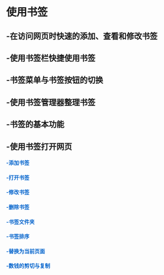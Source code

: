 # 使用书签



## -在访问网页时快速的添加、查看和修改书签



## -使用书签栏快捷使用书签



## -书签菜单与书签按钮的切换



## -使用书签管理器整理书签



## -书签的基本功能



## -使用书签打开网页



#### <font color=#0062CC>-添加书签</font>



#### <font color=#0062CC>-打开书签</font>



#### <font color=#0062CC>-修改书签</font>



#### <font color=#0062CC>-删除书签</font>



#### <font color=#0062CC>-书签文件夹</font>



#### <font color=#0062CC>-书签排序</font>



#### <font color=#0062CC>-替换为当前页面</font>



#### <font color=#0062CC>-数钱的剪切与复制</font>
































